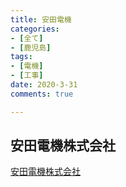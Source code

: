 ```yaml
---
title: 安田電機
categories:
- [全て]
- [鹿児島]
tags:
- [電機]
- [工事]
date: 2020-3-31
comments: true

---
```


## 安田電機株式会社
[安田電機株式会社](https://yasuda-d.jp/)









